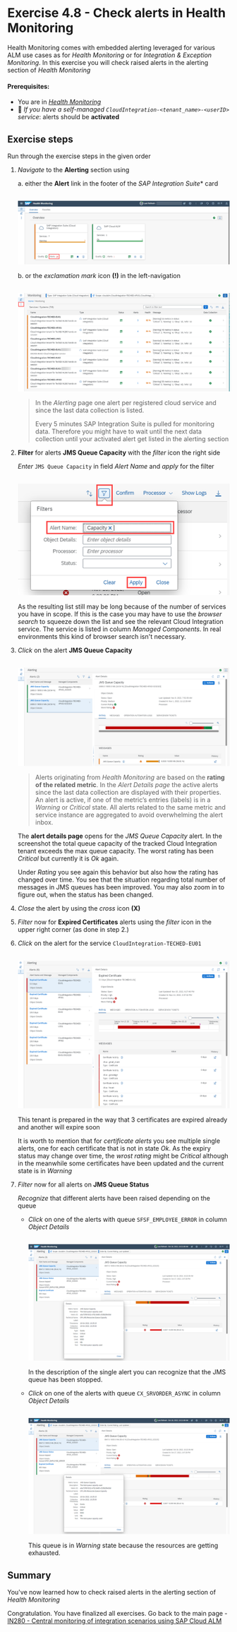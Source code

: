 # Exercise 4.8 - Check alerts in Health Monitoring

Health Monitoring comes with embedded alerting leveraged for various ALM use cases as for *Health Monitoring* or for *Integration & Exception Monitoring*. In this exercise you will check raised alerts in the alerting section of *Health Monitoring*

#### Prerequisites:
- You are in [*Health Monitoring*](https://teched22-cloudalm-003.eu10.alm.cloud.sap/shell/run?sap-ui-app-id=sap.crun.hmapp.ui)
- :construction_worker: *If you have a self-managed `CloudIntegration-<tenant_name>-<userID>` service*: alerts should be **activated**

## Exercise steps

Run through the exercise steps in the given order

1. *Navigate* to the **Alerting** section using 

    a. either the **Alert** link in the footer of the *SAP Integration Suite** card
    
    <br>![](/exercises/ex4/images/HMOverviewpageMoveToAlerts.png)
    
    b. or the *exclamation mark* icon **(!)** in the left-navigation

    <br>![](/exercises/ex4/images/HMAlerting.png)
    
    >
    > In the *Alerting* page one alert per registered cloud service and since the last data collection is listed. 
    >
    > Every 5 minutes SAP Integration Suite is pulled for monitoring data. Therefore you might have to wait until the next data collection until your activated alert get listed in the alerting section
    >

 

2. **Filter** for alerts **JMS Queue Capacity** with the *filter* icon the right side

    *Enter* `JMS Queue Capacity` in field *Alert Name* and *apply* for the filter
    
    <br>![](/exercises/ex4/images/HMAlertingFilterCapacity.png)
    
     As the resulting list still may be long because of the number of services you have in scope. If this is the case you may have to use the *browser search* to squeeze down the list and see the relevant Cloud Integration service. The service is listed in column *Managed Components*. 
    In real environments this kind of browser search isn't necessary.
    
3. *Click* on the alert **JMS Queue Capacity** 

    <br>![](/exercises/ex4/images/HMAlertingCapacity.png)

    > 
    > Alerts originating from *Health Monitoring* are based on the **rating of the related metric**. In the *Alert Details page* the active alerts since the last data collection are displayed with their properties. An alert is active, if one of the metric’s entries (labels) is in a *Warning* or *Critical* state. All alerts related to the same metric and service instance are aggregated to avoid overwhelming the alert inbox.
    >    
    

    The **alert details page** opens for the *JMS Queue Capacity* alert. In the screenshot the total queue capacity of the tracked Cloud Integration tenant exceeds the max queue capacity. The worst rating has been *Critical* but currently it is *Ok* again.
    
    Under *Rating* you see  again this behavior but also how the rating  has changed over time. You see that the situation regarding total number of messages in JMS queues has been improved. You may also zoom in to figure out, when the status has been changed.

   
4. *Close* the alert  by using the *cross* icon **(X)**

5. *Filter* now for **Expired Certificates** alerts using the *filter* icon in the upper right corner (as done in step 2.)

6. *Click* on the alert for the service `CloudIntegration-TECHED-EU01`
    
    <br>![](/exercises/ex4/images/HMAlertingCertifcates.png)  


    This tenant is prepared in the way that 3 certificates are expired already and another will expire soon
    
    It is worth to mention that for *certificate alerts* you see multiple single alerts, one for each certificate that is not in state *Ok*. As the expiry status may change over time, the *wrost rating* might be *Critical* although in the meanwhile some certificates have been updated and the current state is in *Warning* 
    
7. *Filter* now for all alerts on **JMS Queue Status** 
      
    *Recognize* that different alerts have been raised depending on the queue
    
    - *Click* on one of the alerts with queue `SFSF_EMPLOYEE_ERROR` in column *Object Details*

        <br>![](/exercises/ex4/images/HMAlertingRatingOverTime.png)

        In the description of the single alert you can recognize that the JMS queue has been stopped.
    
    - *Click* on one of the alerts with queue `CX_SRVORDER_ASYNC` in column *Object Details*

        <br>![](/exercises/ex4/images/HMAlertingRatingOverTime.png)

        This queue is in *Warning* state because the resources are getting exhausted.
        

    
## Summary

You've now learned how to check raised alerts in the alerting section of *Health Monitoring*


Congratulation. You have finalized all exercises. Go back to the main page - [IN280 - Central monitoring of integration scenarios using SAP Cloud ALM](../../../README.md)
